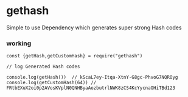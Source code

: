 # gethash

Simple to use Dependency which generates super strong Hash codes


### working

```
const {getHash,getCustomHash} = require("gethash")

// log Generated Hash codes

console.log(getHash())  // kScaL7ey-Itqa-XtnY-G8gc-PhvoG7NQROyg
console.log(getCustomHash(64)) // FRtbEXuX2oi0p2AVosKVplN0QNHByaAozbutrlNWK8zCS4KcYycnaOHiTBd123

```
